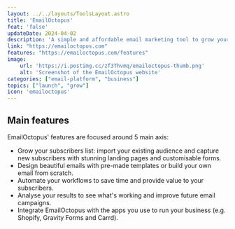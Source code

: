 ```yaml
---
layout: ../../layouts/ToolsLayout.astro
title: 'EmailOctopus'
feat: 'false'
updateDate: 2024-04-02
description: 'A simple and affordable email marketing tool to grow your business. It includes all the features you need to grow your audience, engage with your subscribers and get results.'
link: "https://emailoctopus.com"
features: "https://emailoctopus.com/features"
image:
    url: 'https://i.postimg.cc/zf3Thvmq/emailoctopus-thumb.png'
    alt: 'Screenshot of the EmailOctopus website'
categories: ["email-platform", "business"]
topics: ["launch", "grow"]
icon: 'emailoctopus'
---
```



## Main features

EmailOctopus' features are focused around 5 main axis:

- Grow your subscribers list: import your existing audience and capture new subscribers with stunning landing pages and customisable forms.
- Design beautiful emails with pre-made templates or build your own email from scratch.
- Automate your workflows to save time and provide value to your subscribers.
- Analyse your results to see what's working and improve future email campaigns.
- Integrate EmailOctopus with the apps you use to run your business (e.g. Shopify, Gravity Forms and Carrd).